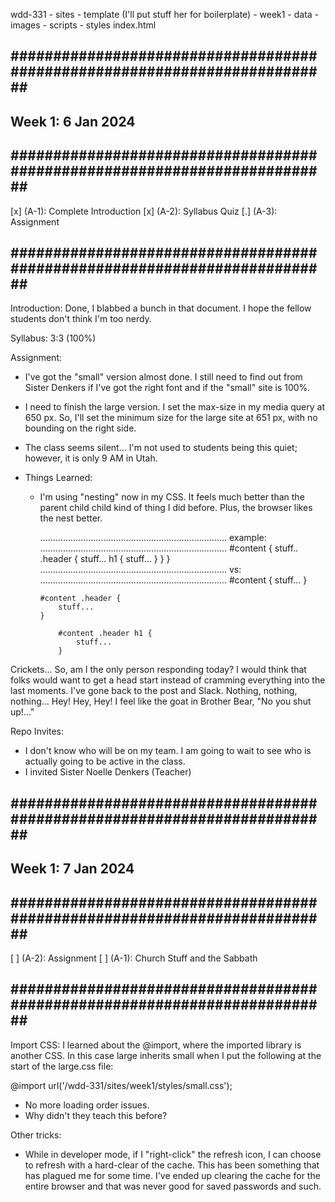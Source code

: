 wdd-331
    - sites
    - template (I'll put stuff her for boilerplate)
    - week1
        - data
        - images
        - scripts
        - styles
        index.html

## ########################################################################## ##
## Week 1: 6 Jan 2024
## ########################################################################## ##
[x] (A-1): Complete Introduction
[x] (A-2): Syllabus Quiz
[.] (A-3): Assignment
## ########################################################################## ##
Introduction: Done, I blabbed a bunch in that document. I hope the fellow 
students don't think I'm too nerdy.

Syllabus: 3:3 (100%)

Assignment:
- I've got the "small" version almost done. I still need to find out from Sister
  Denkers if I've got the right font and if the "small" site is 100%.

- I need to finish the large version. I set the max-size in my media query at
  650 px. So, I'll set the minimum size for the large site at 651 px, with no
  bounding on the right side.

- The class seems silent... I'm not used to students being this quiet; however,
  it is only 9 AM in Utah.

- Things Learned:
    - I'm using "nesting" now in my CSS. It feels much better than the parent 
      child child kind of thing I did before. Plus, the browser likes the nest
      better.

      ..........................................................................
      example:
      ..........................................................................
      #content {
        stuff..
        .header {
            stuff...
            h1 {
                stuff...
            }
        }
      }
      ..........................................................................
      vs:
      ..........................................................................
      #content {
        stuff...
      }

          #content .header {
              stuff...
          }

              #content .header h1 {
                  stuff...
              }

Crickets...
So, am I the only person responding today? I would think that folks would want
to get a head start instead of cramming everything into the last moments. I've
gone back to the post and Slack. Nothing, nothing, nothing... Hey! Hey, Hey! I
feel like the goat in Brother Bear, "No you shut up!..."

Repo Invites:
- I don't know who will be on my team. I am going to wait to see who is actually
  going to be active in the class.
- I invited Sister Noelle Denkers (Teacher)

## ########################################################################## ##
## Week 1: 7 Jan 2024
## ########################################################################## ##
[ ] (A-2): Assignment
[ ] (A-1): Church Stuff and the Sabbath
## ########################################################################## ##
Import CSS:
I learned about the @import, where the imported library is another CSS. In this
case large inherits small when I put the following at the start of the large.css
file:

@import url('/wdd-331/sites/week1/styles/small.css');

- No more loading order issues.
- Why didn't they teach this before?

Other tricks:
- While in developer mode, if I "right-click" the refresh icon, I can choose
  to refresh with a hard-clear of the cache. This has been something that has
  plagued me for some time. I've ended up clearing the cache for the entire
  browser and that was never good for saved passwords and such.
